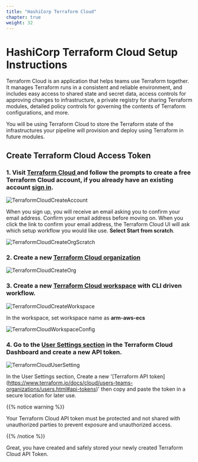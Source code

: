 ```yaml
---
title: "HashiCorp Terraform Cloud"
chapter: true
weight: 32
---
```


# HashiCorp Terraform Cloud Setup Instructions 

Terraform Cloud is an application that helps teams use Terraform together. It manages Terraform runs in a consistent and reliable environment, and includes easy access to shared state and secret data, access controls for approving changes to infrastructure, a private registry for sharing Terraform modules, detailed policy controls for governing the contents of Terraform configurations, and more.

You will be using Terraform Cloud to store the Terraform state of the infrastructures your pipeline will provision and deploy using Terraform in future modules.

## Create Terraform Cloud Access Token 

### 1. Visit [Terraform Cloud ](https://app.terraform.io/signup/account) and follow the prompts to create a free Terraform Cloud account, if you already have an existing account [sign in](https://app.terraform.io/session). 

![TerraformCloudCreateAccount](/images/terraform-cloud-create-account.png)


When you sign up, you will receive an email asking you to confirm your email address. Confirm your email address before moving on. When you click the link to confirm your email address, the Terraform Cloud UI will ask which setup workflow you would like use. **Select Start from scratch**.

![TerraformCloudCreateOrgScratch](/images/terraform-cloud-create-org-scratch.png)

### 2. Create a new [Terraform Cloud organization](https://learn.hashicorp.com/terraform/cloud-getting-started/signup#create-your-organization)

![TerraformCloudCreateOrg](/images/terraform-cloud-create-org.png)


### 3. Create a new [Terraform Cloud workspace](https://learn.hashicorp.com/terraform/cloud-getting-started/create-workspace) with **CLI driven workflow**.

![TerraformCloudCreateWorkspace](/images/terraform-cloud-create-workspace.png)

In the workspace, set workspace name as **arm-aws-ecs**

![TerraformCloudWorkspaceConfig](/images/terraform-cloud-workspace-config.png)

### 4. Go to the [User Settings section](https://app.terraform.io/app/settings/tokens) in the Terraform Cloud Dashboard and create a new API token.

![TerraformCloudUserSetting](/images/terraform-cloud-user-setting.png)

In the User Settings section, Create a new '[Terraform API token] (https://www.terraform.io/docs/cloud/users-teams-organizations/users.html#api-tokens)' then copy and paste the token in a secure location for later use.

{{% notice warning %}}
<p style='text-align: left;'>
Your Terraform Cloud API token must be protected and not shared with unauthorized parties to prevent exposure and unauthorized access.
</p>
{{% /notice %}}

Great, you have created and safely stored your newly created Terraform Cloud API Token.